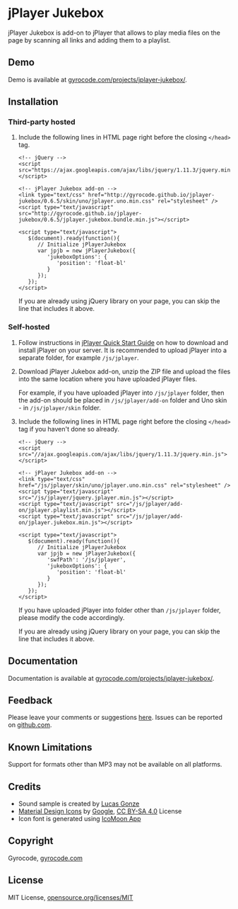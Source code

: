 jPlayer Jukebox
===============

jPlayer Jukebox is add-on to jPlayer that allows to play media files on the page by scanning all links and adding them to a playlist.


Demo
----

Demo is available at [gyrocode.com/projects/jplayer-jukebox/](http://www.gyrocode.com/projects/jplayer-jukebox/).


Installation
------------

### Third-party hosted

1. Include the following lines in HTML page right before the closing `</head>` tag.

    ```
    <!-- jQuery -->
    <script src="https://ajax.googleapis.com/ajax/libs/jquery/1.11.3/jquery.min.js"></script>

    <!-- jPlayer Jukebox add-on -->
    <link type="text/css" href="http://gyrocode.github.io/jplayer-jukebox/0.6.5/skin/uno/jplayer.uno.min.css" rel="stylesheet" />
    <script type="text/javascript" src="http://gyrocode.github.io/jplayer-jukebox/0.6.5/jplayer.jukebox.bundle.min.js"></script>

    <script type="text/javascript">
       $(document).ready(function(){
          // Initialize jPlayerJukebox
          var jpjb = new jPlayerJukebox({
             'jukeboxOptions': {
                'position': 'float-bl'
             }
          });
       });
    </script>
    ```

    If you are already using jQuery library on your page, you can skip the line that includes it above.


### Self-hosted

1. Follow instructions in [jPlayer Quick Start Guide](http://jplayer.org/latest/quick-start-guide) on how to download and install jPlayer on your server. It is recommended to upload jPlayer into a separate folder, for example `/js/jplayer`.

2. Download jPlayer Jukebox add-on, unzip the ZIP file and upload the files into the same location where you have uploaded jPlayer files.

    For example, if you have uploaded jPlayer into `/js/jplayer` folder, then the add-on should be placed in `/js/jplayer/add-on` folder and Uno skin - in `/js/jplayer/skin` folder.

3. Include the following lines in HTML page right before the closing `</head>` tag if you haven't done so already.

    ```
    <!-- jQuery -->
    <script src="//ajax.googleapis.com/ajax/libs/jquery/1.11.3/jquery.min.js"></script>

    <!-- jPlayer Jukebox add-on -->
    <link type="text/css" href="/js/jplayer/skin/uno/jplayer.uno.min.css" rel="stylesheet" />
    <script type="text/javascript" src="/js/jplayer/jquery.jplayer.min.js"></script>
    <script type="text/javascript" src="/js/jplayer/add-on/jplayer.playlist.min.js"></script>
    <script type="text/javascript" src="/js/jplayer/add-on/jplayer.jukebox.min.js"></script>

    <script type="text/javascript">
       $(document).ready(function(){
          // Initialize jPlayerJukebox
          var jpjb = new jPlayerJukebox({
             'swfPath': '/js/jplayer',
             'jukeboxOptions': {
                'position': 'float-bl'
             }
          });
       });
    </script>
    ```

    If you have uploaded jPlayer into folder other than `/js/jplayer` folder, please modify the code accordingly.

    If you are already using jQuery library on your page, you can skip the line that includes it above.


Documentation
-------------

Documentation is available at [gyrocode.com/projects/jplayer-jukebox/](http://www.gyrocode.com/projects/jplayer-jukebox/).


Feedback
--------

Please leave your comments or suggestions [here](http://www.gyrocode.com/articles/jplayer-jukebox-add-on-yahoo-media-player-replacement/#respond).
Issues can be reported on [github.com](https://github.com/gyrocode/jplayer-jukebox/issues).


Known Limitations
-----------------

Support for formats other than MP3 may not be available on all platforms.


Credits
-------

- Sound sample is created by [Lucas Gonze](https://www.freesound.org/people/lucasgonze/sounds/58970/)
- [Material Design Icons](https://github.com/google/material-design-icons) by [Google](https://github.com/google), [CC BY-SA 4.0](http://creativecommons.org/licenses/by-sa/4.0/) License
- Icon font is generated using [IcoMoon App](https://icomoon.io/app)


Copyright
---------

Gyrocode, [gyrocode.com](http://www.gyrocode.com)


License
-------

MIT License, [opensource.org/licenses/MIT](http://www.opensource.org/licenses/MIT)

